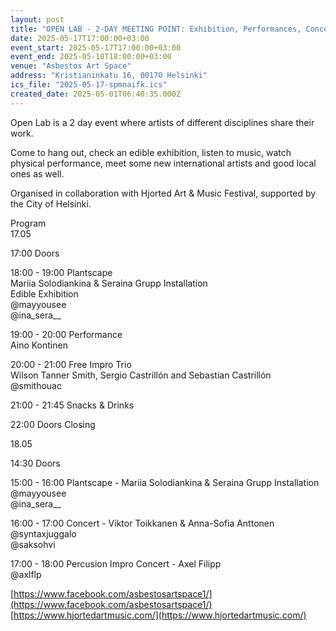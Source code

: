 ```yaml
---
layout: post
title: "OPEN LAB - 2-DAY MEETING POINT: Exhibition, Performances, Concerts"
date: 2025-05-17T17:00:00+03:00
event_start: 2025-05-17T17:00:00+03:00
event_end: 2025-05-18T18:00:00+03:00
venue: "Asbestos Art Space"
address: "Kristianinkatu 16, 00170 Helsinki"
ics_file: "2025-05-17-spmnaifk.ics"
created_date: 2025-05-01T06:40:35.000Z
---
```


Open Lab is a 2 day event where artists of different disciplines share their work.  
  
Come to hang out, check an edible exhibition, listen to music, watch physical performance, meet some new international artists and good local ones as well.   
  
Organised in collaboration with Hjorted Art & Music Festival, supported by the City of Helsinki.   
  
Program  
17.05  
  
17:00 Doors  
  
18:00 - 19:00 Plantscape   
Mariia Solodiankina  & Seraina Grupp Installation  
Edible Exhibition  
@mayyousee  
@ina_sera__  
  
19:00 - 20:00 Performance   
Aino Kontinen   
  
20:00 - 21:00 Free Impro Trio  
Wilson Tanner Smith, Sergio Castrillón and Sebastian Castrillón  
 @smithouac  
  
21:00 - 21:45 Snacks & Drinks   
  
22:00 Doors Closing   
  
18.05   
  
14:30 Doors  
  
15:00 - 16:00 Plantscape - Mariia Solodiankina  & Seraina Grupp Installation  
@mayyousee  
@ina_sera__  
  
16:00 - 17:00 Concert - Viktor Toikkanen & Anna-Sofia Anttonen  
@syntaxjuggalo  
@saksohvi  
  
17:00 - 18:00 Percusion Impro Concert - Axel Filipp  
@axlflp  
  
[https://www.facebook.com/asbestosartspace1/](https://www.facebook.com/asbestosartspace1/)  
[https://www.hjortedartmusic.com/](https://www.hjortedartmusic.com/)
